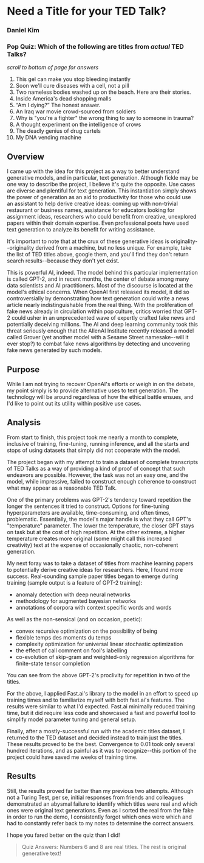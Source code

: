 # Need a Title for your TED Talk?

### Daniel Kim  

### Pop Quiz: Which of the following are titles from *actual* TED Talks?
*scroll to bottom of page for answers*

 1. This gel can make you stop bleeding instantly
 2. Soon we'll cure diseases with a cell, not a pill
 3. Two nameless bodies washed up on the beach. Here are their stories.
 4. Inside America's dead shopping malls
 5. “Am I dying?” The honest answer.
 6. An Iraq war movie crowd-sourced from soldiers
 7. Why is "you're a fighter" the wrong thing to say to someone in trauma?
 8. A thought experiment on the intelligence of crows
 9. The deadly genius of drug cartels
 10. My DNA vending machine

## Overview
I came up with the idea for this project as a way to better understand generative models, and in particular, text generation. Although fickle may be one way to describe the project, I believe it's quite the opposite. Use cases are diverse and plentiful for text generation. This instantiation simply shows the power of generation as an aid to productivity for those who could use an assistant to help derive creative ideas: coming up with non-trivial restaurant or business names, assistance for educators looking for assignment ideas, researchers who could benefit from creative, unexplored papers within their domain expertise. Even professional poets have used text generation to analyze its benefit for writing assistance.

It's important to note that at the crux of these generative ideas is originality--originality derived from a machine, but no less unique. For example, take the list of TED titles above, google them, and you'll find they don't return search results--because they don't yet exist.

This is powerful AI, indeed. The model behind this particular implementation is called GPT-2, and in recent months, the center of debate among many data scientists and AI practitioners. Most of the discourse is located at the model's ethical concerns. When OpenAI first released its model, it did so controversially by demonstrating how text generation could write a news article nearly indistinguishable from the real thing. With the proliferation of fake news already in circulation within pop culture, critics worried that GPT-2 could usher in an unprecedented wave of expertly crafted fake news and potentially deceiving millions. The AI and deep learning community took this threat seriously enough that the AllenAI Institute recently released a model called Grover (yet another model with a Sesame Street namesake--will it ever stop?) to combat fake news algorithms by detecting and uncovering fake news generated by such models.

## Purpose
While I am not trying to recover OpenAI's efforts or weigh in on the debate, my point simply is to provide alternative uses to text generation. The technology will be around regardless of how the ethical battle ensues, and I'd like to point out its utility within positive use cases.

## Analysis
From start to finish, this project took me nearly a month to complete, inclusive of training, fine-tuning, running inference, and all the starts and stops of using datasets that simply did not cooperate with the model.

The project began with my attempt to train a dataset of complete transcripts of TED Talks as a way of providing a kind of proof of concept that such endeavors are possible. However, the task was not an easy one, and the model, while impressive, failed to construct enough coherence to construct what may appear as a reasonable TED Talk.

One of the primary problems was GPT-2's tendency toward repetition the longer the sentences it tried to construct. Options for fine-tuning hyperparameters are available, time-consuming, and often times, problematic. Essentially, the model's major handle is what they call GPT's "temperature" parameter. The lower the temperature, the closer GPT stays on task but at the cost of high repetition. At the other extreme, a higher temperature creates more original (some might call this increased creativity) text at the expense of occasionally chaotic, non-coherent generation.  

My next foray was to take a dataset of titles from machine learning papers to potentially derive creative ideas for researchers. Here, I found more success. Real-sounding sample paper titles began to emerge during training (sample output is a feature of GPT-2 training):  

- anomaly detection with deep neural networks  
- methodology for augmented bayesian networks  
- annotations of corpora with context specific words and words  

As well as the non-sensical (and on occasion, poetic):  
- convex recursive optimization on the possibility of being  
- flexible temps des moments du temps  
- complexity optimization for universal linear stochastic optimization  
- the effect of call comment on fool's labelling  
- co-evolution of skip-gram and weighted-only regression algorithms for finite-state tensor completion  

You can see from the above GPT-2's proclivity for repetition in two of the titles.

For the above, I applied Fast.ai's library to the model in an effort to speed up training times and to familiarize myself with both fast.ai's features. The results were similar to what I'd expected. Fast.ai minimally reduced training time, but it did require less code and showcased a fast and powerful tool to simplify model parameter tuning and general setup.

Finally, after a mostly-successful run with the academic titles dataset, I returned to the TED dataset and decided instead to train just the titles. These results proved to be the best. Convergence to 0.01 took only several hundred iterations, and as painful as it was to recognize--this portion of the project could have saved me weeks of training time.  

## Results
Still, the results proved far better than my previous two attempts. Although not a Turing Test, per se, initial responses from friends and colleagues demonstrated an abysmal failure to identify which titles were real and which ones were original text generations. Even as I sorted the real from the fake in order to run the demo, I consistently forgot which ones were which and had to constantly refer back to my notes to determine the correct answers.  

I hope you fared better on the quiz than I did!

> Quiz Answers:
Numbers 6 and 8 are real titles.
The rest is original generative text!  

